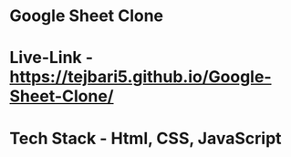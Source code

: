 # Google Sheet Clone 

# Live-Link - https://tejbari5.github.io/Google-Sheet-Clone/

# Tech Stack - Html, CSS, JavaScript

